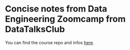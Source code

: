 # Concise notes from Data Engineering Zoomcamp from DataTalksClub

You can find the course repo and infos [here](https://github.com/DataTalksClub/data-engineering-zoomcamp).






